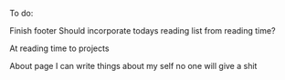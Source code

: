 To do:

  Finish footer
    Should incorporate todays reading list from reading time?

  At reading time to projects


  About page
    I can write things about my self no one will give a shit
